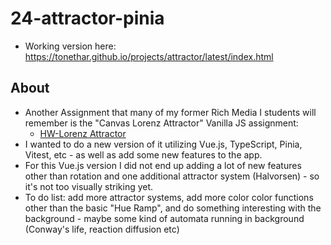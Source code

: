 # 24-attractor-pinia

- Working version here: https://tonethar.github.io/projects/attractor/latest/index.html

## About

- Another Assignment that many of my former Rich Media I students will remember is the "Canvas Lorenz Attractor" Vanilla JS assignment:
  - [HW-Lorenz Attractor](https://github.com/tonethar/IGME-330-Master/blob/master/notes/HW-lorenz-attractor.md)
- I wanted to do a new version of it utilizing Vue.js, TypeScript, Pinia, Vitest, etc - as well as add some new features to the app.
- For this Vue.js version I did not end up adding a lot of new features other than rotation and one additional attractor system (Halvorsen) - so it's not too visually striking yet.
- To do list: add more attractor systems, add more color color functions other than the basic "Hue Ramp", and do something interesting with the background - maybe some kind of automata running in background (Conway's life, reaction diffusion etc)
